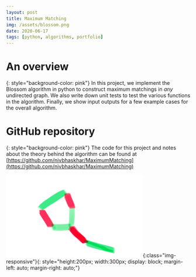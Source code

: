 ```yaml
---
layout: post
title: Maximum Matching
img: /assets/blossom.png
date: 2020-06-17
tags: [python, algorithms, portfolio]
---
```


# An overview
{: style="background-color: pink"}
In this project, we implement the Blossom algorithm in python to construct maximum matchings in _any_ undirected graph. We also write down unit tests to test the various functions in the algorithm. Finally, we show input outputs for a few example cases for the overall algorithm.


# GitHub repository
{: style="background-color: pink"}
The code for this project and notes about the theory behind the algorithm can be found at [https://github.com/nivbhaskhar/MaximumMatching](https://github.com/nivbhaskhar/MaximumMatching)


![A blossom](/assets/blossom.png){:class="img-responsive"}{: style="height:200px; width:300px; display: block; margin-left: auto; margin-right: auto;"} 
